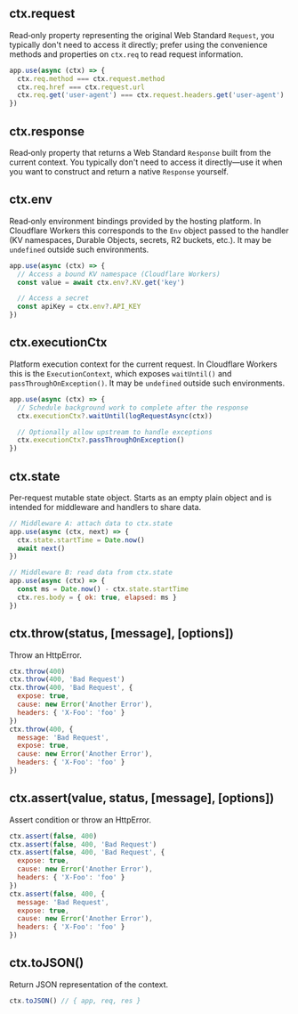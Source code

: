 ## ctx.request

Read‑only property representing the original Web Standard `Request`, you typically don't need to access it directly; prefer using the convenience methods and properties on `ctx.req` to read request information.

```js
app.use(async (ctx) => {
  ctx.req.method === ctx.request.method
  ctx.req.href === ctx.request.url
  ctx.req.get('user-agent') === ctx.request.headers.get('user-agent')
})
```

## ctx.response

Read‑only property that returns a Web Standard `Response` built from the current context. You typically don't need to access it directly—use it when you want to construct and return a native `Response` yourself.

## ctx.env

Read‑only environment bindings provided by the hosting platform. In Cloudflare Workers this corresponds to the `Env` object passed to the handler (KV namespaces, Durable Objects, secrets, R2 buckets, etc.). It may be `undefined` outside such environments.

```js
app.use(async (ctx) => {
  // Access a bound KV namespace (Cloudflare Workers)
  const value = await ctx.env?.KV.get('key')

  // Access a secret
  const apiKey = ctx.env?.API_KEY
})
```
## ctx.executionCtx

Platform execution context for the current request. In Cloudflare Workers this is the `ExecutionContext`, which exposes `waitUntil()` and `passThroughOnException()`. It may be `undefined` outside such environments.

```js
app.use(async (ctx) => {
  // Schedule background work to complete after the response
  ctx.executionCtx?.waitUntil(logRequestAsync(ctx))

  // Optionally allow upstream to handle exceptions
  ctx.executionCtx?.passThroughOnException()
})
```
## ctx.state

Per‑request mutable state object. Starts as an empty plain object and is intended for middleware and handlers to share data.

```js
// Middleware A: attach data to ctx.state
app.use(async (ctx, next) => {
  ctx.state.startTime = Date.now()
  await next()
})

// Middleware B: read data from ctx.state
app.use(async (ctx) => {
  const ms = Date.now() - ctx.state.startTime
  ctx.res.body = { ok: true, elapsed: ms }
})
```

## ctx.throw(status, [message], [options])

Throw an HttpError.

```js
ctx.throw(400)
ctx.throw(400, 'Bad Request')
ctx.throw(400, 'Bad Request', {
  expose: true,
  cause: new Error('Another Error'),
  headers: { 'X-Foo': 'foo' }
})
ctx.throw(400, {
  message: 'Bad Request',
  expose: true,
  cause: new Error('Another Error'),
  headers: { 'X-Foo': 'foo' }
})
```

## ctx.assert(value, status, [message], [options])

Assert condition or throw an HttpError.

```js
ctx.assert(false, 400)
ctx.assert(false, 400, 'Bad Request')
ctx.assert(false, 400, 'Bad Request', {
  expose: true,
  cause: new Error('Another Error'),
  headers: { 'X-Foo': 'foo' }
})
ctx.assert(false, 400, {
  message: 'Bad Request',
  expose: true,
  cause: new Error('Another Error'),
  headers: { 'X-Foo': 'foo' }
})
```

## ctx.toJSON()

Return JSON representation of the context.

```js
ctx.toJSON() // { app, req, res }
```
